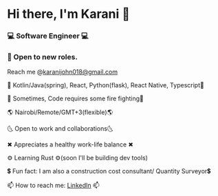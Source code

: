 <!-- A github profile info -->
# Hi there, I'm Karani 👋

### 💻 Software Engineer 💻
### 🚨 Open to new roles. 
    
  Reach me @karanijohn018@gmail.com 

 💖 Kotlin/Java(spring), React, Python(flask), React Native, Typescript💖

 🚒 Sometimes, Code requires some fire fighting🚒

 🌎 Nairobi/Remote/GMT+3(flexible)🌎 

 🌜 Open to work and collaborations🌜

 ✖ Appreciates a healthy work-life balance ✖

 ⚙️ Learning Rust ⚙️(soon I'll be building dev tools)

 💲 Fun fact: I am also a construction cost consultant/ Quantity Surveyor💲

 📫 How to reach me: [LinkedIn](https://www.linkedin.com/in/karani12/) 📫




